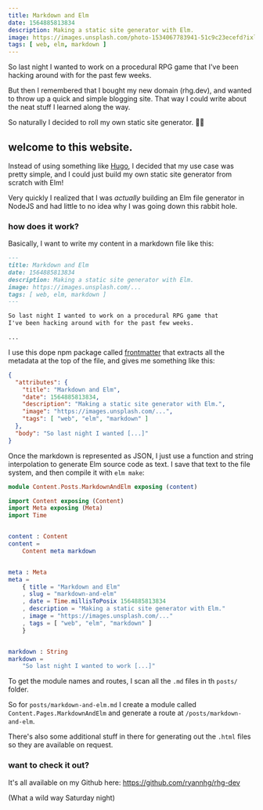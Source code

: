 ```yaml
---
title: Markdown and Elm
date: 1564885813834
description: Making a static site generator with Elm.
image: https://images.unsplash.com/photo-1534067783941-51c9c23ecefd?ixlib=rb-1.2.1&ixid=eyJhcHBfaWQiOjEyMDd9&auto=format&fit=crop&w=1440
tags: [ web, elm, markdown ]
---
```


So last night I wanted to work on a procedural RPG game that I've been hacking around with for the past few weeks.

But then I remembered that I bought my new domain (rhg.dev), and wanted to throw up a quick and simple blogging site. That way I could write about the neat stuff I learned along the way.

So naturally I decided to roll my own static site generator. 🤦‍♂️

## welcome to this website.

Instead of using something like [Hugo](https://gohugo.io), I decided that my use case was pretty simple, and I could just build my own static site generator from scratch with Elm!

Very quickly I realized that I was _actually_ building an Elm file generator in NodeJS and had little to no idea why I was going down this rabbit hole.

### how does it work?

Basically, I want to write my content in a markdown file like this:

```md
---
title: Markdown and Elm
date: 1564885813834
description: Making a static site generator with Elm.
image: https://images.unsplash.com/...
tags: [ web, elm, markdown ]
---

So last night I wanted to work on a procedural RPG game that
I've been hacking around with for the past few weeks.

...
```

I use this dope npm package called [frontmatter](https://www.npmjs.com/package/front-matter) that extracts all the metadata at the top of the file, and gives me something like this:

```json
{
  "attributes": {
    "title": "Markdown and Elm",
    "date": 1564885813834,
    "description": "Making a static site generator with Elm.",
    "image": "https://images.unsplash.com/...",
    "tags": [ "web", "elm", "markdown" ]
  },
  "body": "So last night I wanted [...]"
}
```

Once the markdown is represented as JSON, I just use a function and string interpolation to generate Elm source code as text. I save that text to the file system, and then compile it with `elm make`:

```elm
module Content.Posts.MarkdownAndElm exposing (content)

import Content exposing (Content)
import Meta exposing (Meta)
import Time


content : Content
content =
    Content meta markdown


meta : Meta
meta =
    { title = "Markdown and Elm"
    , slug = "markdown-and-elm"
    , date = Time.millisToPosix 1564885813834
    , description = "Making a static site generator with Elm."
    , image = "https://images.unsplash.com/..."
    , tags = [ "web", "elm", "markdown" ]
    }


markdown : String
markdown =
    "So last night I wanted to work [...]"

```

To get the module names and routes, I scan all the `.md` files in th `posts/` folder.

So for `posts/markdown-and-elm.md` I create a module called `Content.Pages.MarkdownAndElm` and generate a route at `/posts/markdown-and-elm`.

There's also some additional stuff in there for generating out the `.html` files so they are available on request.

### want to check it out?

It's all available on my Github here: https://github.com/ryannhg/rhg-dev

(What a wild way Saturday night)